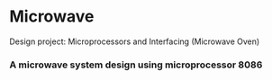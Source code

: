 # Microwave
Design project: Microprocessors and Interfacing (Microwave Oven)
### A microwave system design using microprocessor 8086
